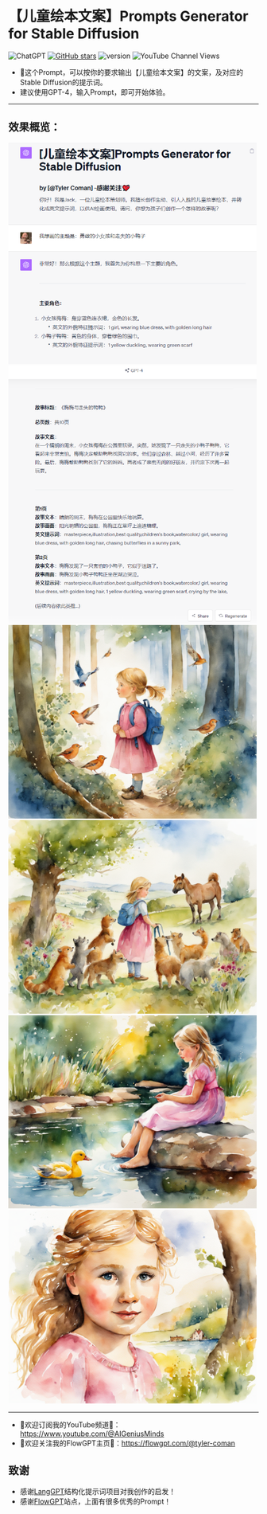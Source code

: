 # 【儿童绘本文案】Prompts Generator for Stable Diffusion
![ChatGPT](https://img.shields.io/badge/chatGPT-74aa9c?style=for-the-badge&logo=openai&logoColor=white)
[![GitHub stars](https://img.shields.io/github/stars/zhutyler21/Childrens-Book?style=social)](https://github.com/zhutyler21/Childrens-Book)
![version](https://img.shields.io/badge/version-1.2-blue)
![YouTube Channel Views](https://img.shields.io/youtube/channel/views/UCt0wyEJC7XbJCretDO-jacA)

- 🌈这个Prompt，可以按你的要求输出【儿童绘本文案】的文案，及对应的Stable Diffusion的提示词。 
- 建议使用GPT-4，输入Prompt，即可开始体验。
_________________

## 效果概览：

<img src="./preview/image0.png" width="500">

<img src="./preview/image1.png" width="500">

<img src="./preview/2.png" width="500">

<img src="./preview/4.png" width="500">

<img src="./preview/5.png" width="500">

<img src="./preview/7-2.png" width="500">

_________________

- 🙏欢迎订阅我的YouTube频道👏：https://www.youtube.com/@AIGeniusMinds
- 🙏欢迎关注我的FlowGPT主页👏：https://flowgpt.com/@tyler-coman

## 致谢
- 感谢[LangGPT](https://github.com/yzfly/LangGPT)结构化提示词项目对我创作的启发！
- 感谢[FlowGPT](https://flowgpt.com/)站点，上面有很多优秀的Prompt！
